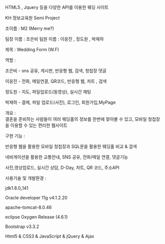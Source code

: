 ﻿HTML5 , Jquery 등을 다양한 API를 이용한 웨딩 사이트

KH 정보교육원 Semi Project

조이름 :  M2 (Merry me?)

팀장 이름 : 조은비
팀원 이름 : 이응진 , 정도원 , 박재하


제목 :  Wedding Form (W.F)



역할 :

조은비 - sns 공유, 게시판, 반응형 웹, 검색, 청첩장 댓글

이응진 - 전화, 메일연결, QR코드, 반응형 웹, 차트 , 검색

정도원 - 지도, 파일업로드(동영상), 실시간 채팅

박재하 - 결제, 파일 업로드(사진), 로그인, 회원가입,MyPage




개요 :  
결혼을 준비하는 사람들이 여러 웨딩홀의 정보를 한번에 찾아볼 수 있고,
모바일 청첩장을 이용할 수 있는 편리한 웹사이트




구현 기능 :

반응형 웹을 활용한 모바일 청첩장과 SQL문을 활용한 웨딩홀 비교 & 검색

네비게이션을 활용한 교통안내, SNS 공유, 전화/메일 연결, 댓글기능

사진,영상업로드, 실시간 상담, D-Day, 차트, QR 코드, 주소API




사용기술 및 개발환경 :

jdk1.8.0_141

Oracle developer 11g v4.1.2.20

apache-tomcat-8.0.46

eclipse Oxygen Release (4.6.1)

Bootstrap v3.3.2

Html5 & CSS3 & JavaScript & jQuery & Ajax
